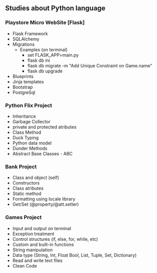 ## Studies about Python language

### Playstore Micro WebSite [Flask]
- Flask Framework
- SQLAlchemy
- Migrations
    - Examples (on terminal)
        - set FLASK_APP=main.py
        - flask db ini
        - flask db migrate -m "Add Unique Constraint on Game.name"
        - flask db upgrade
- Blueprints
- Jinja templates
- Bootstrap
- PostgreSql

### Python Flix Project
- Inheritance
- Garbage Collector
- private and protected atributes
- Class Method
- Duck Typing
- Python data model
- Dunder Methods
- Abstract Base Classes - ABC


### Bank Project
- Class and object (self)
- Constructors
- Class atributes
- Static method
- Formatting using locale library
- Get/Set (@property/@att.setter)


### Games Project
- Input and output on terminal
- Exception treatment
- Control structures (if, else, for, while, etc)
- Custom and built-in functions
- String manipulation
- Data type (String, Int, Float Bool, List, Tuple, Set, Dictionary)
- Read and write text files
- Clean Code
